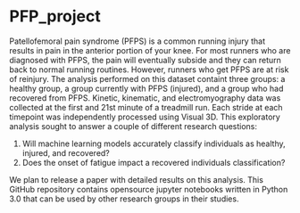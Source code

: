 # PFP_project

Patellofemoral pain syndrome (PFPS) is a common running injury that results in pain in the anterior portion of your knee. For most runners who are diagnosed with PFPS, the pain will eventually subside and they can return back to normal running routines. However, runners who get PFPS are at risk of reinjury. The analysis performed on this dataset containt three groups: a healthy group, a group currently with PFPS (injured), and a group who had recovered from PFPS. Kinetic, kinematic, and electromyography data was collected at the first and 21st minute of a treadmill run. Each stride at each timepoint was independently processed using Visual 3D. This exploratory analysis sought to answer a couple of different research questions: 

1. Will machine learning models accurately classify individuals as healthy, injured, and recovered? 
2. Does the onset of fatigue impact a recovered individuals classification? 

We plan to release a paper with detailed results on this analysis. This GitHub repository contains opensource jupyter notebooks written in Python 3.0 that can be used by other research groups in their studies.

